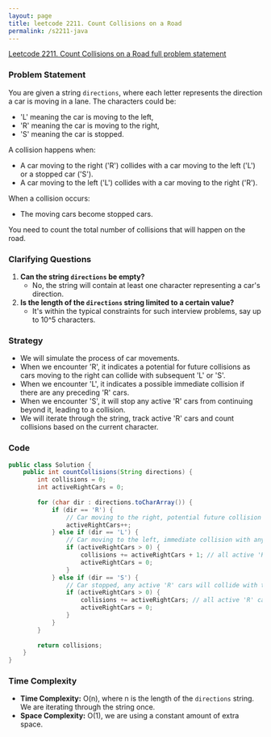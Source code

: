 ```yaml
---
layout: page
title: leetcode 2211. Count Collisions on a Road
permalink: /s2211-java
---
```

[Leetcode 2211. Count Collisions on a Road full problem statement](https://algoadvance.github.io/algoadvance/l2211)
### Problem Statement
You are given a string `directions`, where each letter represents the direction a car is moving in a lane. The characters could be:
- 'L' meaning the car is moving to the left,
- 'R' meaning the car is moving to the right,
- 'S' meaning the car is stopped.

A collision happens when:
- A car moving to the right ('R') collides with a car moving to the left ('L') or a stopped car ('S').
- A car moving to the left ('L') collides with a car moving to the right ('R').

When a collision occurs:
- The moving cars become stopped cars.

You need to count the total number of collisions that will happen on the road.

### Clarifying Questions
1. **Can the string `directions` be empty?**
   - No, the string will contain at least one character representing a car's direction.
2. **Is the length of the `directions` string limited to a certain value?**
   - It's within the typical constraints for such interview problems, say up to 10^5 characters.

### Strategy
- We will simulate the process of car movements.
- When we encounter 'R', it indicates a potential for future collisions as cars moving to the right can collide with subsequent 'L' or 'S'.
- When we encounter 'L', it indicates a possible immediate collision if there are any preceding 'R' cars.
- When we encounter 'S', it will stop any active 'R' cars from continuing beyond it, leading to a collision.
- We will iterate through the string, track active 'R' cars and count collisions based on the current character.

### Code
```java
public class Solution {
    public int countCollisions(String directions) {
        int collisions = 0;
        int activeRightCars = 0;
        
        for (char dir : directions.toCharArray()) {
            if (dir == 'R') {
                // Car moving to the right, potential future collision
                activeRightCars++;
            } else if (dir == 'L') {
                // Car moving to the left, immediate collision with any active 'R' cars
                if (activeRightCars > 0) {
                    collisions += activeRightCars + 1; // all active 'R' cars + current 'L' car collide
                    activeRightCars = 0;
                }
            } else if (dir == 'S') {
                // Car stopped, any active 'R' cars will collide with this stopped car
                if (activeRightCars > 0) {
                    collisions += activeRightCars; // all active 'R' cars collide
                    activeRightCars = 0;
                }
            }
        }
        
        return collisions;
    }
}
```

### Time Complexity
- **Time Complexity:** O(n), where n is the length of the `directions` string. We are iterating through the string once.
- **Space Complexity:** O(1), we are using a constant amount of extra space.